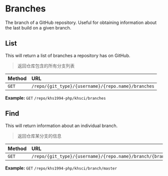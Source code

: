 # Branches

The branch of a GitHub repository. Useful for obtaining information about the last build on a given branch.

## List

This will return a list of branches a repository has on GitHub.

> 返回仓库包含的所有分支列表

| Method | URL                                                |
| :----- | :------------------------------------------------- |
| `GET`  | `/repo/{git_type}/{username}/{repo.name}/branches` |

**Example:** `GET` `/repo/khs1994-php/khsci/branches`

## Find

This will return information about an individual branch.

> 返回仓库某分支的信息

| Method | URL                                                            |
| :----- | :------------------------------------------------------------- |
| `GET`  | `/repo/{git_type}/{username}/{repo.name}/branch/{branch.name}` |

**Example:** `GET` `/repo/khs1994-php/khsci/branch/master`
